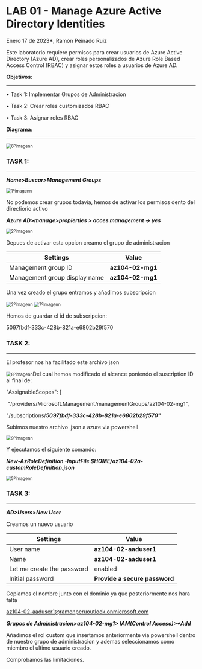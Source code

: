 

# LAB 01 - Manage Azure Active Directory Identities

Enero 17 de 2023*, Ramón Peinado Ruiz

Este laboratorio requiere permisos para crear usuarios de Azure Active Directory (Azure AD), crear roles personalizados de Azure Role Based Access Control (RBAC) y asignar estos roles a usuarios de Azure AD.

**Objetivos:**

------

• Task 1: Implementar Grupos de Administracion

• Task 2: Crear roles customizados RBAC

• Task 3: Asignar roles RBAC

**Diagrama:**

------

<img src="/img/6ºimagenn.png" alt="6ºimagenn" style="zoom:80%;" />

### TASK 1:

------

***Home>Buscar>Management Groups***

<img src="/img/1ºimagenn.png" alt="1ºimagenn" style="zoom:80%;" />

No podemos crear grupos todavia, hemos de activar los permisos dento del directiorio activo

***Azure AD>manage>propierties > acces management -> yes***

<img src="/img/2ºimagenn.png" alt="2ºimagenn" style="zoom:80%;" />

Depues de activar esta opcion creamo el grupo de administracion

| Settings                      | Value            |
| ----------------------------- | ---------------- |
| Management group ID           | **az104-02-mg1** |
| Management group display name | **az104-02-mg1** |

Una vez creado el grupo entramos y añadimos subscripcion

<img src="/img/3ºimagenn.png" alt="2ºimagenn" style="zoom:80%;" />



<img src="/img/7ºimagenn.png" alt="7ºimagenn" style="zoom:80%;" />

Hemos de guardar el id de subscripcion:

5097fbdf-333c-428b-821a-e6802b29f570



### TASK 2:

------



El profesor nos ha facilitado este archivo json

<img src="/img/8ºimagenn.png" alt="8ºimagenn" style="zoom:80%;" />Del cual hemos modificado el alcance poniendo el suscription ID al final de:



"AssignableScopes": [

​    "/providers/Microsoft.Management/managementGroups/az104-02-mg1",

​    "/subscriptions/***5097fbdf-333c-428b-821a-e6802b29f570"***





Subimos nuestro archivo .json a azure via powershell

<img src="/img/9ºimagenn.png" alt="9ºimagenn" style="zoom:80%;" />

Y ejecutamos el siguiente comando:

***New-AzRoleDefinition -InputFile $HOME/az104-02a-customRoleDefinition.json***

<img src="/img/5ºimagenn.png" alt="5ºimagenn" style="zoom:80%;" />

### TASK 3:

------

***AD>Users>New User***

Creamos un nuevo usuario

| Settings                   | Value                         |
| -------------------------- | ----------------------------- |
| User name                  | **az104-02-aaduser1**         |
| Name                       | **az104-02-aaduser1**         |
| Let me create the password | enabled                       |
| Initial password           | **Provide a secure password** |

Copiamos el nombre junto con el dominio ya que posteriormente nos hara falta

az104-02-aaduser1@ramonperuoutlook.onmicrosoft.com

***Grupos de Administracion>az104-02-mg1> IAM(Control Acceso)>+Add***



Añadimos el rol custom que insertamos anteriormente via powershell dentro de nuestro grupo de administracion y ademas seleccionamos como miembro el ultimo usuario creado.



Comprobamos las limitaciones.



